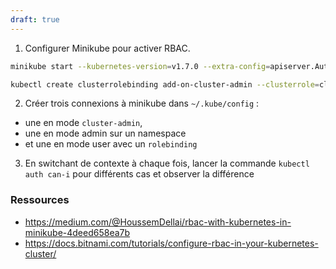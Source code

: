 ```yaml
---
draft: true
---
```



1. Configurer Minikube pour activer RBAC.
```bash
minikube start --kubernetes-version=v1.7.0 --extra-config=apiserver.Authorization.Mode=RBAC

kubectl create clusterrolebinding add-on-cluster-admin --clusterrole=cluster-admin --serviceaccount=kube-system:default
```


2. Créer trois connexions à minikube dans `~/.kube/config` :
- une en mode `cluster-admin`,
- une en mode admin sur un namespace
- et une en mode user avec un `rolebinding`

3. En switchant de contexte à chaque fois, lancer la commande `kubectl auth can-i` pour différents cas et observer la différence

### Ressources 
- https://medium.com/@HoussemDellai/rbac-with-kubernetes-in-minikube-4deed658ea7b
- https://docs.bitnami.com/tutorials/configure-rbac-in-your-kubernetes-cluster/